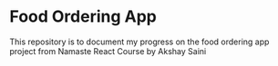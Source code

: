 # Food Ordering App

This repository is to document my progress on the food ordering app project from Namaste React Course by Akshay Saini

<!-- - - Planning
- Header
- - Logo
- - Nav Items
- Body
- - Search bar
- - Card/Restaurant Container
-           - Restaurant Card
-                - Images
-                - Name of restaurant
-                - Star Rating
-                - Cuisines
-                - Delivery Time
- Footer
- - Copyright
- - Links
- - Address, Contact info.
 -->

<!-- - Two Types of export import

- 1 export default CDN_URL
- import CDN_URL from path

- 2 export const CDN_URL = {...}
- import {CDN_URL} from path -->
